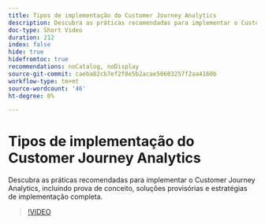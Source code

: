 ```yaml
---
title: Tipos de implementação do Customer Journey Analytics
description: Descubra as práticas recomendadas para implementar o Customer Journey Analytics, incluindo prova de conceito, soluções provisórias e estratégias de implementação completa.
doc-type: Short Video
duration: 212
index: false
hide: true
hidefromtoc: true
recommendations: noCatalog, noDisplay
source-git-commit: caeba82cb7ef2f8e5b2acae50603257f2aa4160b
workflow-type: tm+mt
source-wordcount: '46'
ht-degree: 0%

---
```



# Tipos de implementação do Customer Journey Analytics

Descubra as práticas recomendadas para implementar o Customer Journey Analytics, incluindo prova de conceito, soluções provisórias e estratégias de implementação completa.

<!-- 62_S113_3442460_211_best-practices-for-implementing-customer-journey-analytics -->
>[!VIDEO](https://video.tv.adobe.com/v/3458311/?learn=on&enablevpops=true)
